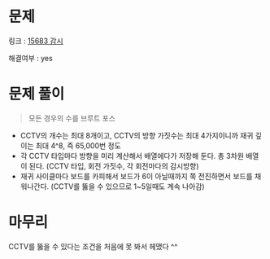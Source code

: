 # 문제
링크 : [15683 감시](https://www.acmicpc.net/problem/15683)

해결여부 : yes

# 문제 풀이
> 모든 경우의 수를 브루트 포스
- CCTV의 개수는 최대 8개이고, CCTV의 방향 가짓수는 최대 4가지이니까 재귀 깊이는 최대 4^8, 즉 65,000번 정도
- 각 CCTV 타입마다 방향을 미리 계산해서 배열에다가 저장해 둔다. 총 3차원 배열이 된다. (CCTV 타입, 회전 가짓수, 각 회전마다의 감시방향)
- 재귀 사이클마다 보드를 카피해서 보드가 6이 아닐때까지 쭉 전진하면서 보드를 채워나간다. (CCTV를 뚫을 수 있으므로 1~5일때도 계속 나아감)

# 마무리
CCTV를 뚫을 수 있다는 조건을 처음에 못 봐서 헤맸다 ^^